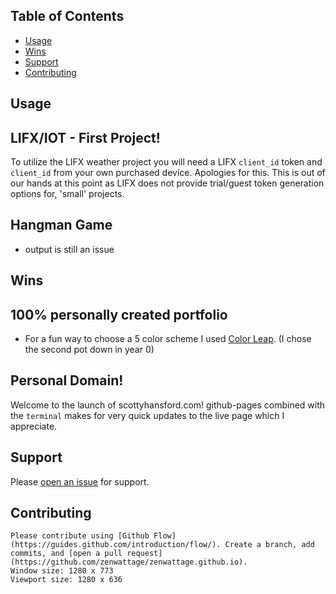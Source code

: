 ## Table of Contents
- [Usage](#usage)
- [Wins](#wins)
- [Support](#support)
- [Contributing](#contributing)


## Usage
## LIFX/IOT - First Project!
To utilize the LIFX weather project you will need a LIFX ```client_id``` token and ```client_id``` from your own purchased device. Apologies for this. This is out of our hands at this point as LIFX does not provide trial/guest token generation options for, 'small' projects.

## Hangman Game
- output is still an issue

## Wins

## 100% personally created portfolio
- For a fun way to choose a 5 color scheme I used [Color Leap](https://colorleap.app/home). (I chose the second pot down in year 0)

## Personal Domain! 
Welcome to the launch of scottyhansford.com! github-pages combined with the ```terminal``` makes for very quick updates to the live page which I appreciate.


## Support

Please [open an 
issue](https://github.com/zenwattage/zenwattage.github.io/issues/new) for 
support.

## Contributing

	Please contribute using [Github Flow](https://guides.github.com/introduction/flow/). Create a branch, add commits, and [open a pull request](https://github.com/zenwattage/zenwattage.github.io).
	Window size: 1280 x 773
	Viewport size: 1280 x 636
